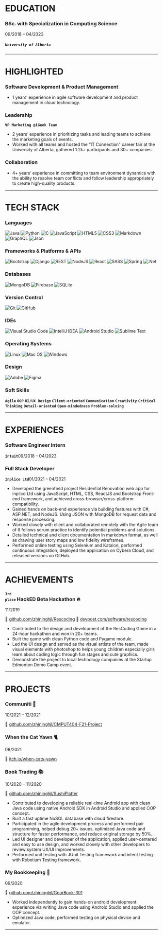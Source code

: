 # EDUCATION 

<h3>BSc. with Specialization in Computing Science</h3>

<div><span class="right">09/2018 – 04/2023</span></div>

<h5><code>University of Alberta</code></h5>

---

# HIGHLIGHTED

### Software Development & Product Management

* 1 years’ experience in agile software development and product management in cloud technology.

### Leadership

<div class="label"><strong><code>VP Marketing @iGeek Team</code></strong></div>

* 2 years’ experience in prioritizing tasks and leading teams to achieve the marketing goals of events.
* Worked with all teams and hosted the “IT Connection” career fair at the University of Alberta, gathered 1.2k+ participants and 30+ companies.

### Collaboration
* 4+ years’ experience in committing to team environment dynamics with the ability to resolve team conflicts and follow leadership appropriately to create high-quality products.

---

# TECH STACK

### Languages

![Java](https://img.shields.io/badge/java-%23ED8B00.svg?style=for-the-badge&logo=java&logoColor=white)
![Python](https://img.shields.io/badge/python-3670A0?style=for-the-badge&logo=python&logoColor=white)
![C](https://img.shields.io/badge/c-%2300599C.svg?style=for-the-badge&logo=c&logoColor=white)
![JavaScript](https://img.shields.io/badge/javascript-%23F7DF1E.svg?style=for-the-badge&logo=javascript&logoColor=black)
![HTML5](https://img.shields.io/badge/html5-%23E34F26.svg?style=for-the-badge&logo=html5&logoColor=white)
![CSS3](https://img.shields.io/badge/css3-%231572B6.svg?style=for-the-badge&logo=css3&logoColor=white)
![Markdown](https://img.shields.io/badge/markdown-%23000000.svg?style=for-the-badge&logo=markdown&logoColor=white)
![GraphQL](https://img.shields.io/badge/-GraphQL-E10098?style=for-the-badge&logo=graphql&logoColor=white)
![Json](https://img.shields.io/badge/json-%23000000.svg?style=for-the-badge&logo=json&logoColor=white)

### Frameworks & Platforms & APIs

![Bootstrap](https://img.shields.io/badge/bootstrap-%23563D7C.svg?style=for-the-badge&logo=bootstrap&logoColor=white)
![Django](https://img.shields.io/badge/django-%23092E20.svg?style=for-the-badge&logo=django&logoColor=white)
![REST](https://img.shields.io/badge/REST-ff1709?style=for-the-badge&color=ff1709)
![NodeJS](https://img.shields.io/badge/node.js-6DA55F?style=for-the-badge&logo=node.js&logoColor=white)
![React](https://img.shields.io/badge/react-%2361DAFB.svg?style=for-the-badge&logo=react&logoColor=black)
![SASS](https://img.shields.io/badge/SASS-hotpink.svg?style=for-the-badge&logo=SASS&logoColor=white)
![Spring](https://img.shields.io/badge/spring-%236DB33F.svg?style=for-the-badge&logo=spring&logoColor=white)
![.Net](https://img.shields.io/badge/.NET-5C2D91?style=for-the-badge&logo=.net&logoColor=white)

### Databases

![MongoDB](https://img.shields.io/badge/MongoDB-%234ea94b.svg?style=for-the-badge&logo=mongodb&logoColor=white)
![Firebase](https://img.shields.io/badge/firebase-039BE5.svg?style=for-the-badge&logo=firebase)
![SQLite](https://img.shields.io/badge/sqlite-%2307405e.svg?style=for-the-badge&logo=sqlite&logoColor=white)

### Version Control

![Git](https://img.shields.io/badge/git-%23F05033.svg?style=for-the-badge&logo=git&logoColor=white)
![GitHub](https://img.shields.io/badge/github-%23121011.svg?style=for-the-badge&logo=github&logoColor=white)

### IDEs

![Visual Studio Code](https://img.shields.io/badge/Visual%20Studio%20Code-0078d7.svg?style=for-the-badge&logo=visual-studio-code&logoColor=white)
![IntelliJ IDEA](https://img.shields.io/badge/IntelliJ%20IDEA-000000.svg?style=for-the-badge&logo=intellij-idea&logoColor=white)
![Android Studio](https://img.shields.io/badge/Android%20Studio-3DDC84.svg?style=for-the-badge&logo=android-studio&logoColor=white)
![Sublime Text](https://img.shields.io/badge/sublime%20text-%23575757.svg?style=for-the-badge&logo=sublime-text&logoColor=important)

### Operating Systems

![Linux](https://img.shields.io/badge/Linux-FCC624?style=for-the-badge&logo=linux&logoColor=black)
![Mac OS](https://img.shields.io/badge/mac%20os-000000?style=for-the-badge&logo=apple&logoColor=F0F0F0)
![Windows](https://img.shields.io/badge/Windows-0078D6?style=for-the-badge&logo=windows&logoColor=white)

### Design

![Adobe](https://img.shields.io/badge/adobe-%23FF0000.svg?style=for-the-badge&logo=adobe&logoColor=white)
![Figma](https://img.shields.io/badge/figma-%23F24E1E.svg?style=for-the-badge&logo=figma&logoColor=white)

### Soft Skills
**`Agile`**
**`OOP`**
**`UI/UX Design`**
**`Client-oriented`**
**`Communication`**
**`Creativity`**
**`Critical Thinking`**
**`Detail-oriented`**
**`Open-mindedness`**
**`Problem-solving`**

---

# EXPERIENCES

### Software Engineer Intern

<div class="label"><strong><code>Intuit</code></strong><span class="right">09/2018 – 04/2023</span></div>

### Full Stack Developer

<div class="label"><strong><code>Inplico Ltd</code></strong><span class="right">01/2021 – 04/2021</span></div>

* Developed the greenfield project Residential Renovation web app for Inplico Ltd using JavaScript, HTML, CSS, ReactJS and Bootstrap Front-end framework, and achieved cross-browser/cross-platform compatibility.
* Gained hands on back-end experience via building features with C#, ASP.NET, and NodeJS. Using JSON with MongoDB for request data and response processing.
* Worked closely with client and collaborated remotely with the Agile team of 6 follows scrum practice to identify potential problems and solutions.
* Detailed technical and client documentation in markdown format, as well as drawing user story maps and low fidelity wireframes.
* Performed online testing using Selenium and Katalon, performed continuous integration, deployed the application on Cybera Cloud, and released versions on GitHub.

---

# ACHIEVEMENTS

### <small><code>3rd place</code></small> HackED Beta Hackathon &#128293;

<p><span class="right">11/2019</span></p>

&#128279; [github.com/zhininghjl/Rescoding](https://www.github.com/zhininghjl/Rescoding) 
&#128279; [devpost.com/software/rescoding](https://www.devpost.com/software/rescoding)

* Contributed to the design and development of the ResCoding Game in a 24-hour hackathon and won in 20+ teams.
* Built the game with clean Python code and Pygame module.
* Led the UI design and served as the visual artists of the team, made visual
elements with photoshop to helps young children especially girls learn about coding logic through fun stages and cute graphics.
* Demonstrate the project to local technology companies at the Startup Edmonton Demo Camp event.

---

# PROJECTS

### Communiti &#127751;

<p><span class="right">10/2021 – 12/2021</span></p>

&#128279; [github.com/zhininghjl/CMPUT404-F21-Project](https://github.com/zhininghjl/CMPUT404-F21-Project)

### When the Cat Yawn &#128008;

<p><span class="right">08/2021</span></p>

&#128279; [itch.io/when-cats-yawn](https://thecatinbox.itch.io/when-cats-yawn)

### Book Trading &#128218;

<p><span class="right">10/2020 – 11/2020</span></p>

&#128279; [github.com/zhininghjl/SushiPlatter](https://www.github.com/zhininghjl/SushiPlatter)

* Contributed to developing a reliable real-time Android app with clean Java
code using native Android SDK in Android Studio and applied OOP concept.
* Built a fast uptime NoSQL database with cloud firestore.
* Participated in the agile development process and performed pair
programming, helped debug 20+ issues, optimized Java code and structure
for faster performance, and reduce original storage by 50%.
* Led UI designer and developer of the application, applied user-centered
and easy to use design, and worked closely with other developers to
review system UX/UI improvements.
* Performed unit testing with JUnit Testing framework and intent testing
with Robotium Testing framework.

### My Bookkeeping &#129534;

<p><span class="right">09/2020</span></p>

&#128279; [github.com/zhininghjl/GearBook-301](https://www.github.com/zhininghjl/GearBook-301)

* Worked independently to gain hands-on android development experience
via writing Java code using Android Studio and applied the OOP concept.
* Optimized Java code, performed testing on physical device and emulator.

---
